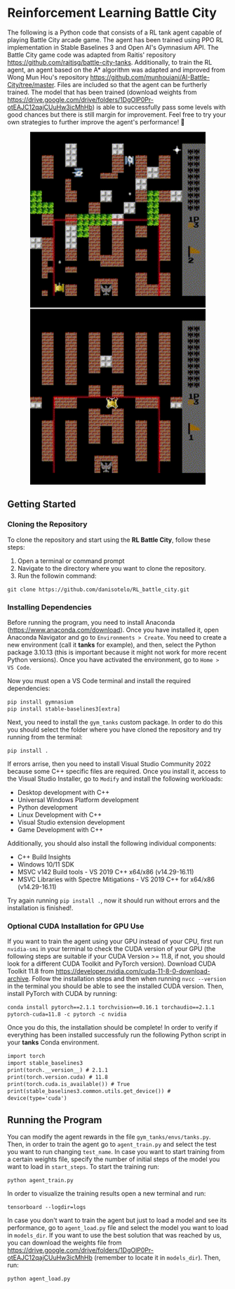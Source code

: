 # Reinforcement Learning Battle City
The following is a Python code that consists of a RL tank agent capable of playing Battle City arcade game. The agent has been trained using PPO RL implementation in Stable Baselines 3 and Open AI's Gymnasium API. The Battle City game code was adapted from Raitis' repository https://github.com/raitisg/battle-city-tanks. Additionally, to train the RL agent, an agent based on the A* algorithm was adapted and improved from Wong Mun Hou's repository https://github.com/munhouiani/AI-Battle-City/tree/master. Files are included so that the agent can be furtherly trained.  The model that has been trained (download weights from https://drive.google.com/drive/folders/1DgOlP0Pr-otEAJC12qajCUuHw3icMhHb) is able to successfully pass some levels with good chances but there is still margin for improvement. Feel free to try your own strategies to further improve the agent's performance! :rocket:

<p align="center">
  <img src="https://github.com/danisotelo/RL_battle_city/blob/master/img/gif_1.gif" width="400" />
  <img src="https://github.com/danisotelo/RL_battle_city/blob/master/img/gif_2.gif" width="400" />
</p>

## Getting Started
### Cloning the Repository
To clone the repository and start using the **RL Battle City**, follow these steps:
1. Open a terminal or command prompt
2. Navigate to the directory where you want to clone the repository.
3. Run the followin command:
```
git clone https://github.com/danisotelo/RL_battle_city.git
```
### Installing Dependencies
Before running the program, you need to install Anaconda (https://www.anaconda.com/download). Once you have installed it, open Anaconda Navigator and go to `Environments > Create`. You need to create a new environment (call it **tanks** for example), and then, select the Python package 3.10.13 (this is important because it might not work for more recent Python versions). Once you have activated the environment, go to `Home > VS Code`.

Now you must open a VS Code terminal and install the required dependencies:
```
pip install gymnasium
pip install stable-baselines3[extra]
```
Next, you need to install the `gym_tanks` custom package. In order to do this you should select the folder where you have cloned the repository and try running from the terminal:
```
pip install .
```
If errors arrise, then you need to install Visual Studio Community 2022 because some C++ specific files are required. Once you install it, access to the Visual Studio Installer, go to `Modify` and install the following workloads:
- Desktop development with C++
- Universal Windows Platform development
- Python development
- Linux Development with C++
- Visual Studio extension development
- Game Development with C++

Additionally, you should also install the following individual components:
- C++ Build Insights
- Windows 10/11 SDK
- MSVC v142 Build tools - VS 2019 C++ x64/x86  (v14.29-16.11)
- MSVC Libraries with Spectre Mitigations - VS 2019 C++ for x64/x86 (v14.29-16.11)

Try again running `pip install .`, now it should run without errors and the installation is finished!.

### Optional CUDA Installation for GPU Use
If you want to train the agent using your GPU instead of your CPU, first run `nvidia-smi` in your terminal to check the CUDA version of your GPU (the following steps are suitable if your CUDA Version >= 11.8, if not, you should look for a different CUDA Toolkit and PyTorch version). Download CUDA Toolkit 11.8 from https://developer.nvidia.com/cuda-11-8-0-download-archive. Follow the installation steps and then when running `nvcc --version` in the terminal you should be able to see the installed CUDA version. Then, install PyTorch with CUDA by running:
```
conda install pytorch==2.1.1 torchvision==0.16.1 torchaudio==2.1.1 pytorch-cuda=11.8 -c pytorch -c nvidia
```
Once you do this, the installation should be complete! In order to verify if everything has been installed successfuly run the following Python script in your **tanks** Conda environment.
```
import torch
import stable_baselines3
print(torch.__version__) # 2.1.1
print(torch.version.cuda) # 11.8
print(torch.cuda.is_available()) # True
print(stable_baselines3.common.utils.get_device()) # device(type='cuda')
```

## Running the Program
You can modify the agent rewards in the file `gym_tanks/envs/tanks.py`. Then, in order to train the agent go to `agent_train.py` and select the test you want to run changing `test_name`. In case you want to start training from a certain weights file, specify the number of initial steps of the model you want to load in `start_steps`. To start the training run:
```
python agent_train.py
```
In order to visualize the training results open a new terminal and run:
```
tensorboard --logdir=logs
```
In case you don't want to train the agent but just to load a model and see its performance, go to `agent_load.py` file and select the model you want to load in `models_dir`. If you want to use the best solution that was reached by us, you can download the weights file from https://drive.google.com/drive/folders/1DgOlP0Pr-otEAJC12qajCUuHw3icMhHb (remember to locate it in `models_dir`). Then, run:
```
python agent_load.py
```
